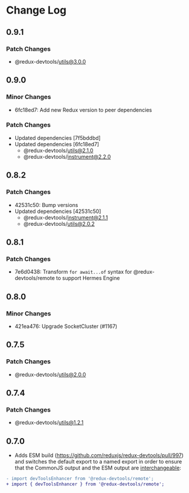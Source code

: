 # Change Log

## 0.9.1

### Patch Changes

- @redux-devtools/utils@3.0.0

## 0.9.0

### Minor Changes

- 6fc18ed7: Add new Redux version to peer dependencies

### Patch Changes

- Updated dependencies [7f5bddbd]
- Updated dependencies [6fc18ed7]
  - @redux-devtools/utils@2.1.0
  - @redux-devtools/instrument@2.2.0

## 0.8.2

### Patch Changes

- 42531c50: Bump versions
- Updated dependencies [42531c50]
  - @redux-devtools/instrument@2.1.1
  - @redux-devtools/utils@2.0.2

## 0.8.1

### Patch Changes

- 7e6d0438: Transform `for await...of` syntax for @redux-devtools/remote to support Hermes Engine

## 0.8.0

### Minor Changes

- 421ea476: Upgrade SocketCluster (#1167)

## 0.7.5

### Patch Changes

- @redux-devtools/utils@2.0.0

## 0.7.4

### Patch Changes

- @redux-devtools/utils@1.2.1

## 0.7.0

- Adds ESM build (https://github.com/reduxjs/redux-devtools/pull/997) and switches the default export to a named export in order to ensure that the CommonJS output and the ESM output are [interchangeable](https://rollupjs.org/guide/en/#outputexports):

```diff
- import devToolsEnhancer from '@redux-devtools/remote';
+ import { devToolsEnhancer } from '@redux-devtools/remote';
```
